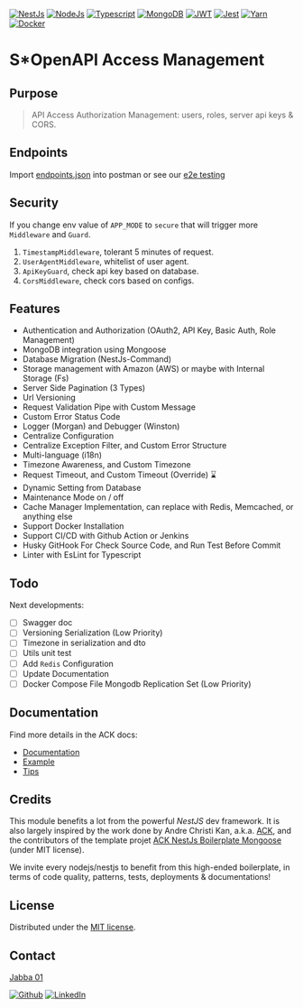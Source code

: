 <!-- 
[![Contributors][sopenapi-contributors-shield]][sopenapi-contributors]
[![Forks][sopenapi-forks-shield]][sopenapi-forks]
[![Stargazers][sopenapi-stars-shield]][sopenapi-stars]
[![Issues][sopenapi-issues-shield]][sopenapi-issues]
[![MIT License][sopenapi-license-shield]][license]
-->

[![NestJs][nestjs-shield]][ref-nestjs]
[![NodeJs][nodejs-shield]][ref-nodejs]
[![Typescript][typescript-shield]][ref-typescript]
[![MongoDB][mongodb-shield]][ref-mongodb]
[![JWT][jwt-shield]][ref-jwt]
[![Jest][jest-shield]][ref-jest]
[![Yarn][yarn-shield]][ref-yarn]
[![Docker][docker-shield]][ref-docker]

# S*OpenAPI Access Management

## Purpose

> API Access Authorization Management: users, roles, server api keys &amp; CORS.

## Endpoints

Import [endpoints.json][sopenapi-endpoint] into postman or see our [e2e testing][sopenapi-e2e]

## Security

If you change env value of `APP_MODE` to `secure` that will trigger more `Middleware` and `Guard`.

1. `TimestampMiddleware`, tolerant 5 minutes of request.
2. `UserAgentMiddleware`, whitelist of user agent.
3. `ApiKeyGuard`, check api key based on database.
4. `CorsMiddleware`, check cors based on configs.

## Features

- Authentication and Authorization (OAuth2, API Key, Basic Auth, Role Management)
- MongoDB integration using Mongoose
- Database Migration (NestJs-Command)
- Storage management with Amazon (AWS) or maybe with Internal Storage (Fs)
- Server Side Pagination (3 Types)
- Url Versioning
- Request Validation Pipe with Custom Message
- Custom Error Status Code
- Logger (Morgan) and Debugger (Winston)
- Centralize Configuration
- Centralize Exception Filter, and Custom Error Structure
- Multi-language (i18n)
- Timezone Awareness, and Custom Timezone
- Request Timeout, and Custom Timeout (Override) ⌛️
- Dynamic Setting from Database
- Maintenance Mode on / off
- Cache Manager Implementation, can replace with Redis, Memcached, or anything else
- Support Docker Installation
- Support CI/CD with Github Action or Jenkins
- Husky GitHook For Check Source Code, and Run Test Before Commit
- Linter with EsLint for Typescript

## Todo

Next developments:
- [ ] Swagger doc
- [ ] Versioning Serialization (Low Priority)
- [ ] Timezone in serialization and dto
- [ ] Utils unit test
- [ ] Add `Redis` Configuration
- [ ] Update Documentation 
- [ ] Docker Compose File Mongodb Replication Set (Low Priority)

## Documentation

Find more details in the ACK docs:

- [Documentation][ack-nestjs-mongoose-boilerplate-docs]
- [Example][ack-nestjs-mongoose-boilerplate-docs-example]
- [Tips][ack-nestjs-mongoose-boilerplate-docs-tips]

## Credits

This module benefits a lot from the powerful *NestJS* dev framework. It is also largely inspired by the work done by Andre Christi Kan, a.k.a. [ACK](https://github.com/andrechristikan), and the contributors of the template projet [ACK NestJs Boilerplate Mongoose](https://github.com/andrechristikan/ack-nestjs-boilerplate-mongoose) (under MIT license).

We invite every nodejs/nestjs to benefit from this high-ended boilerplate, in terms of code quality, patterns, tests, deployments & documentations!

## License

Distributed under the [MIT license][license].


## Contact

[Jabba 01][author-email]

[![Github][github-shield]][author-github]
[![LinkedIn][linkedin-shield]][author-linkedin]

<!-- BADGE LINKS -->
[sopenapi-contributors-shield]: https://img.shields.io/github/contributors/ja88a/openapi-nestjs-auth-mongo?style=for-the-badge
[sopenapi-forks-shield]: https://img.shields.io/github/forks/ja88a/openapi-nestjs-auth-mongo?style=for-the-badge
[sopenapi-stars-shield]: https://img.shields.io/github/stars/ja88a/openapi-nestjs-auth-mongo?style=for-the-badge
[sopenapi-issues-shield]: https://img.shields.io/github/issues/ja88a/openapi-nestjs-auth-mongo?style=for-the-badge
[sopenapi-license-shield]: https://img.shields.io/github/license/ja88a/openapi-nestjs-auth-mongo?style=for-the-badge

[nestjs-shield]: https://img.shields.io/badge/nestjs-%23E0234E.svg?style=for-the-badge&logo=nestjs&logoColor=white
[nodejs-shield]: https://img.shields.io/badge/Node.js-339933?style=for-the-badge&logo=nodedotjs&logoColor=white
[typescript-shield]: https://img.shields.io/badge/TypeScript-007ACC?style=for-the-badge&logo=typescript&logoColor=white
[mongodb-shield]: https://img.shields.io/badge/MongoDB-white?style=for-the-badge&logo=mongodb&logoColor=4EA94B
[jwt-shield]: https://img.shields.io/badge/JWT-000000?style=for-the-badge&logo=JSON%20web%20tokens&logoColor=white
[jest-shield]: https://img.shields.io/badge/-jest-%23C21325?style=for-the-badge&logo=jest&logoColor=white
[yarn-shield]: https://img.shields.io/badge/yarn-%232C8EBB.svg?style=for-the-badge&logo=yarn&logoColor=white
[docker-shield]: https://img.shields.io/badge/docker-%230db7ed.svg?style=for-the-badge&logo=docker&logoColor=white

[github-shield]: https://img.shields.io/badge/GitHub-100000?style=for-the-badge&logo=github&logoColor=white
[linkedin-shield]: https://img.shields.io/badge/LinkedIn-0077B5?style=for-the-badge&logo=linkedin&logoColor=white

<!-- CONTACTS -->
[author-linkedin]: https://linkedin.com/in/srenault
[author-email]: mailto:r0g3r@tuta.io
[author-github]: https://github.com/ja88a

<!-- Repo LINKS -->
[sopenapi-e2e]: /e2e
[sopenapi-endpoint]: /endpoints/endpoints.json

<!-- License -->
[license]: LICENSE.md
[endpoints]: endpoints.json

<!-- Documentations -->
[ack-nestjs-mongoose-boilerplate-docs]: https://andrechristikan.github.io/ack-nestjs-boilerplate-docs/
[ack-nestjs-mongoose-boilerplate-docs-features]: https://andrechristikan.github.io/ack-nestjs-boilerplate-docs/#/features/readme
[ack-nestjs-mongoose-boilerplate-docs-example]: https://andrechristikan.github.io/ack-nestjs-boilerplate-docs/#/example
[ack-nestjs-mongoose-boilerplate-docs-tips]: https://andrechristikan.github.io/ack-nestjs-boilerplate-docs/#/tips/readme
[ack-nestjs-mongoose-boilerplate-docs-env]: https://andrechristikan.github.io/ack-nestjs-boilerplate-docs/#/features/readme

<!-- References -->
[ref-nestjs]: http://nestjs.com
[ref-mongoose]: https://mongoosejs.com/
[ref-mongodb]: https://docs.mongodb.com/
[ref-nodejs-best-practice]: https://github.com/goldbergyoni/nodebestpractices
[ref-nodejs]: https://nodejs.org/
[ref-typescript]: https://www.typescriptlang.org/
[ref-jwt]: https://jwt.io
[ref-jest]: https://jestjs.io/docs/getting-started
[ref-docker]: https://docs.docker.com
[ref-yarn]: https://yarnpkg.com
[ref-postman-import-export]: https://learning.postman.com/docs/getting-started/importing-and-exporting-data/
